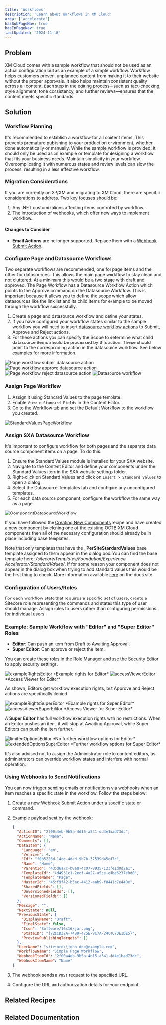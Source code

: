 ```yaml
---
title: 'Workflows'
description: 'Learn about Workflows in XM Cloud'
area: ['accelerate']
hasSubPageNav: true
hasInPageNav: true
lastUpdated: '2024-11-18'
---
```


## Problem

XM Cloud comes with a sample workflow that should not be used as an actual configuration but as an example of a simple workflow. Workflow helps customers prevent unplanned content from making it to their website without the proper approvals. It also helps maintain consistent quality across all content. Each step in the editing process—such as fact-checking, style alignment, tone consistency, and further reviews—ensures that the content meets specific standards.

## Solution

### Workflow Planning

It's recommended to establish a workflow for all content items. This prevents premature publishing to your production environment, whether done automatically or manually. While the sample workflow is provided, it should only be used as an example or template for designing a workflow that fits your business needs. Maintain simplicity in your workflow. Overcomplicating it with numerous states and review levels can slow the process, resulting in a less effective workflow.

### Migration Considerations

If you are currently on XP/XM and migrating to XM Cloud, there are specific considerations to address. Two key focuses should be:

1. Any .NET customizations affecting items controlled by workflow.
2. The introduction of webhooks, which offer new ways to implement workflow.

#### Changes to Consider

- **Email Actions** are no longer supported. Replace them with a [Webhook Submit Action](#using-webhooks-to-send-notifications).

### Configure Page and Datasource Workflows

Two separate workflows are recommended, one for page items and the other for datasources. This allows the main page workflow to stay clean and not cluttered. At a minimum this would be a two stage with draft and approved. The Page Workflow has a Datasource Workflow Action which points to the Approve command on the Datasource Workflow. This is important because it allows you to define the scope which allow datasources like the link list and its child items for example to be moved through the workflow successfully.

1. Create a page and datasource workflow and define your states.
2. If you have configured your workflow states similar to the sample workflow you will need to insert [datasource workflow actions](https://doc.sitecore.com/xmc/en/developers/xm-cloud/assign-a-data-source-workflow-action-in-sxa.html) to Submit, Approve and Reject actions.
3. For these actions you can specify the Scope to determine what child datasource items should be processed by this action. These should point to the corresponding action in the datasource workflow. See below examples for more information.

<Image src="/images/learn/accelerate/xm-cloud/workflows9.png" title="Page workflow submit datasource action"/>

<Image src="/images/learn/accelerate/xm-cloud/workflows10.png" title="Page workflow approve datasource action"/>

<Image src="/images/learn/accelerate/xm-cloud/workflows11.png" title="Page workflow reject datasource action"/>

<Image src="/images/learn/accelerate/xm-cloud/workflows12.png" title="Datasource workflow"/>

### Assign Page Workflow

1. Assign it using Standard Values to the page template.
2. Enable `View > Standard Fields` in the Content Editor.
3. Go to the Workflow tab and set the Default Workflow to the workflow you created.

<Image src="/images/learn/accelerate/xm-cloud/workflows1.png" title="StandardValuesPageWorkflow"/>

### Assign SXA Datasource Workflow

It's important to configure workflow for both pages and the separate data source component items on a page. To do this:

1. Ensure the Standard Values module is installed for your SXA website.
2. Navigate to the Content Editor and define your components under the Standard Values item in the SXA website settings folder.
3. Right-click on Standard Values and click on `Insert > Standard Values` to open a dialog.
4. Select the Datasource Templates tab and configure any unconfigured templates.
5. For each data source component, configure the workflow the same way as a page.

<Image src="/images/learn/accelerate/xm-cloud/workflows2.png" title="ComponentDatasourceWorkflow"/>

If you have followed the [Creating New Components](/learn/accelerate/xm-cloud/implementation/developer-experience/creating-new-components) recipe and have created a new component by cloning one of the existing OOTB XM Cloud components then all of the necesary configuration should already be in place including base templates.

Note that only templates that have the **_PerSiteStandardValues** base template assigned to them appear in the dialog box. You can find the base template here: */sitecore/Templates/Foundation/Experience Accelerator/StandardValues/*. If for some reason your component does not appear in the dialog box when trying to add standard values this would be the first thing to check. More information available [here](https://doc.sitecore.com/xmc/en/developers/xm-cloud/walkthrough--defining-standard-values-for-your-sites.html#add-standard-values-under-individual-sites) on the docs site.

### Configuration of Users/Roles

For each workflow state that requires a specific set of users, create a Sitecore role representing the commands and states this type of user should manage. Assign roles to users rather than configuring permissions for individual users.

### Example: Sample Workflow with "Editor" and "Super Editor" Roles

- **Editor**: Can push an item from Draft to Awaiting Approval.
- **Super Editor**: Can approve or reject the item.

You can create these roles in the Role Manager and use the Security Editor to apply security settings.

<Image src="/images/learn/accelerate/xm-cloud/workflows3.png" title="exampleRightsEditor"/>
*Example rights for Editor*

<Image src="/images/learn/accelerate/xm-cloud/workflows4.png" title="accessViewerEditor"/>
*Access Viewer for Editor*

As shown, Editors get workflow execution rights, but Approve and Reject actions are specifically denied.

<Image src="/images/learn/accelerate/xm-cloud/workflows5.png" title="exampleRightsSuperEditor"/>
*Example rights for Super Editor*

<Image src="/images/learn/accelerate/xm-cloud/workflows6.png" title="accessViewerSuperEditor"/>
*Access Viewer for Super Editor*

A **Super Editor** has full workflow execution rights with no restrictions. When an Editor pushes an item, it will stop at Awaiting Approval, while Super Editors can push the item further.

<Image src="/images/learn/accelerate/xm-cloud/workflows7.png" title="limitedOptionsEditor"/>
*No further workflow options for Editor*

<Image src="/images/learn/accelerate/xm-cloud/workflows8.png" title="extendedOptionsSuperEditor"/>
*Further workflow options for Super Editor*

It’s also advised not to assign the Administrator role to content editors, as administrators can override workflow states and interfere with normal operation.

### Using Webhooks to Send Notifications

You can now trigger sending emails or notifications via webhooks when an item reaches a specific state in the workflow. Follow the steps below:

1. Create a new Webhook Submit Action under a specific state or command.
2. Example payload sent by the webhook:

    ```json
    {
      "ActionID": "2f00a4eb-9b5a-4d15-a541-dd4e1bad73dc",
      "ActionName": "Name",
      "Comments": [],
      "DataItem": {
        "Language": "en",
        "Version": 4,
        "Id": "f0b5226d-14ce-4dad-9b7b-37539d45ed7c",
        "Name": "Home",
        "ParentId": "43bd6a7c-b8a8-4c07-8935-123fe1d0d2a1",
        "TemplateId": "4d4931c1-2ecf-4a27-a5ce-edbe6237e0d0",
        "TemplateName": "Page",
        "MasterId": "45cf9f42-b3ac-4412-aab9-f8441c7e448e",
        "SharedFields": [],
        "UnversionedFields": [],
        "VersionedFields": []
      },
      "Message": "",
      "NextState": null,
      "PreviousState": {
        "DisplayName": "Draft",
        "FinalState": false,
        "Icon": "Software/16x16/jar.png",
        "StateID": "{721CD32A-7489-475E-9C7A-24C8C7DE1DE5}",
        "PreviewPublishingTargets": []
      },
      "UserName": "sitecore\\john.doe@example.com",
      "WorkflowName": "Simple Page Workflow",
      "WebhookItemId": "2f00a4eb-9b5a-4d15-a541-dd4e1bad73dc",
      "WebhookItemName": "Name"
    }
    ```

3. The webhook sends a `POST` request to the specified URL.
4. Configure the URL and authorization details for your endpoint.

## Related Recipes

<Row columns={2}>
  <Link title="Creating New Components" link="/learn/accelerate/xm-cloud/implementation/developer-experience/creating-new-components" />
</Row>

## Related Documentation

<Row columns={2}>
  <Link title="Workflow" link="https://doc.sitecore.com/xmc/en/developers/xm-cloud/workflow.html" />
  <Link title="Workflow Cookbook" link="https://doc.sitecore.com/xmc/en/developers/xm-cloud/workflow-cookbook.html" />
  <Link title="Workflow Webhooks" link="https://doc.sitecore.com/xmc/en/developers/xm-cloud/walkthrough--using-an-authorization-item.html" />
  <Link title="Assign a data source workflow action in SXA " link="https://doc.sitecore.com/xmc/en/developers/xm-cloud/assign-a-data-source-workflow-action-in-sxa.html" />
  <Link title="Add standard values under individual sites" link="https://doc.sitecore.com/xmc/en/developers/xm-cloud/walkthrough--defining-standard-values-for-your-sites.html#add-standard-values-under-individual-sites" />
</Row>
